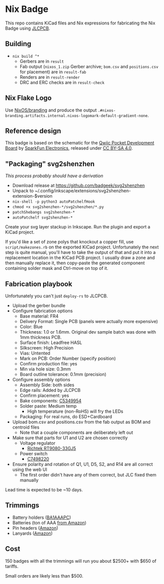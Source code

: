 # Nix Badge

This repo contains KiCad files and Nix expressions for fabricating
the Nix Badge using [JLCPCB](https://jlcpcb.com).

## Building

- `nix build ^*`
    - Gerbers are in `result`
    - Fab output (`nixos_1.zip` Gerber archive; `bom.csv` and `positions.csv` for placement) are in `result-fab`
    - Renders are in `result-render`
    - DRC and ERC checks are in `result-check`

## Nix Flake Logo

Use [NixOS/branding](https://github.com/NixOS/branding) and produce the output
`.#nixos-branding.artifacts.internal.nixos-logomark-default-gradient-none`.

## Reference design

This badge is based on the schematic for the [Qwiic Pocket Development Board](https://www.sparkfun.com/sparkfun-qwiic-pocket-development-board-esp32-c6.html)
by [SparkFun Electronics](https://www.sparkfun.com/), released under [CC BY-SA 4.0](https://creativecommons.org/licenses/by-sa/4.0/).

## "Packaging" svg2shenzhen

_This process probably should have a derivation_

- Download release at https://github.com/badgeek/svg2shenzhen
- Unpack to ~/.config/inkscape/extensions/svg2shenzhen-extension-$version
- `nix-shell -p python3 autoPatchelfHook`
- `chmod +x svg2shenzhen-*/svg2shenzhen/*.py`
- `patchShebangs svg2shenzhen-*`
- `autoPatchelf svg2shenzhen-*`

Create your svg layer stackup in Inkscape. Run the plugin and export a KiCad project.

If you'd like a set of zone polys that knockout a copper fill, use `script/makezones.rb` on the
exported KiCad project. Unfortunately the next step is quite manual, you'll have to take
the output of that and put it into a replacement location in the KiCad PCB project. I usually
draw a zone and then manually replace it, then copy-paste the generated component containing solder mask
and Ctrl-move on top of it.

## Fabrication playbook

Unfortunately you can't just `deploy-rs` to JLCPCB.

- Upload the gerber bundle
- Configure fabrication options
    - Base material: FR4
    - Delivery Format: Single PCB (panels were actually more expensive)
    - Color: Blue
    - Thickness: 1.0 or 1.6mm. Original dev sample batch was done with 1mm thickness PCB.
    - Surface finish: Leadfree HASL
    - Silkscreen: High Precision
    - Vias: Untented
    - Mark on PCB: Order Number (specify position)
    - Confirm production file: yes
    - Min via hole size: 0.3mm
    - Board outline tolerance: 0.1mm (precision)
- Configure assembly options
    - Assembly Side: both sides
    - Edge rails: Added by JLCPCB
    - Confirm placement: yes
    - Bake components: [C5349954](https://jlcpcb.com/partdetail/XINGLIGHT-XL_1615RGBCWS2812B/C5349954)
    - Solder paste: Medium temp
        - High temperature (non-RoHS) will fry the LEDs
    - Packaging: For real runs, do ESD+Cardboard
- Upload bom.csv and positions.csv from the fab output as BOM and centroid files
    - Note that a couple components are deliberately left out
- Make sure that parts for U1 and U2 are chosen correctly
    - Voltage regulator
        - [Richtek RT9080-33GJ5](https://jlcpcb.com/partdetail/RichtekTech-RT908033GJ5/C841192)
    - Power switch
        - [C7498220](https://jlcpcb.com/partdetail/Lian_XinTechnology-XDMK_12C0125/C7498220)
- Ensure polarity and rotation of Q1, U1, D5, S2, and R14 are all correct using the web UI
    - The first order didn't have any of them correct, but JLC fixed them manually

Lead time is expected to be ~10 days.

## Trimmings

- Battery holders ([BA1AAAPC](https://www.onlinecomponents.com/en/productdetail/memory-protection-devices/ba1aaapc-50288403.html))
- Batteries (ton of AAA [from Amazon](https://www.amazon.com/dp/B07S2LN343))
- Pin headers ([Amazon](https://www.amazon.com/dp/B00UBWKQLA))
- Lanyards ([Amazon](https://www.amazon.com/dp/B0D4HK6VMV))

## Cost

150 badges with all the trimmings will run you about $2500+ with $650 of tariffs.

Small orders are likely less than $500.
